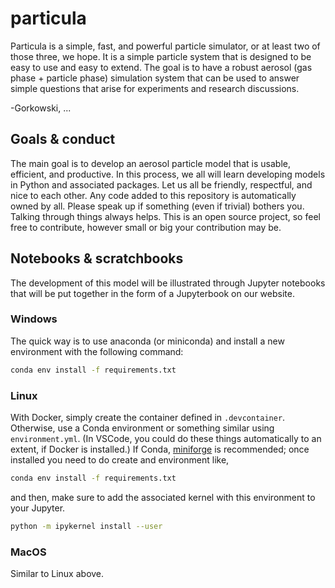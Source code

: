 # particula

Particula is a simple, fast, and powerful particle simulator, or at least two of those three, we hope. 
It is a simple particle system that is designed to be easy to use and easy to extend.
The goal is to have a robust aerosol (gas phase + particle phase) simulation system that can be used to answer simple questions that arise for experiments and research discussions. 

-Gorkowski, ...

## Goals & conduct

The main goal is to develop an aerosol particle model that is usable, efficient, and productive. 
In this process, we all will learn developing models in Python and associated packages. 
Let us all be friendly, respectful, and nice to each other. 
Any code added to this repository is automatically owned by all. 
Please speak up if something (even if trivial) bothers you. 
Talking through things always helps. 
This is an open source project, so feel free to contribute, however small or big your contribution may be.

## Notebooks & scratchbooks

The development of this model will be illustrated through Jupyter notebooks that will be put together in the form of a Jupyterbook on our website.

<!-- ## Run & viz -->

<!-- ### Local environment (recommendation: use VSCode) -->

### Windows

The quick way is to use anaconda (or miniconda) and install a new environment with the following command: 

```bash
conda env install -f requirements.txt
```



### Linux

With Docker, simply create the container defined in `.devcontainer`. Otherwise, use a Conda environment or something similar using `environment.yml`. (In VSCode, you could do these things automatically to an extent, if Docker is installed.) If Conda, [miniforge](https://github.com/conda-forge/miniforge) is recommended; once installed you need to do create and environment like,

```bash
conda env install -f requirements.txt
```

and then, make sure to add the associated kernel with this environment to your Jupyter.

```bash
python -m ipykernel install --user
```

### MacOS

Similar to Linux above.

